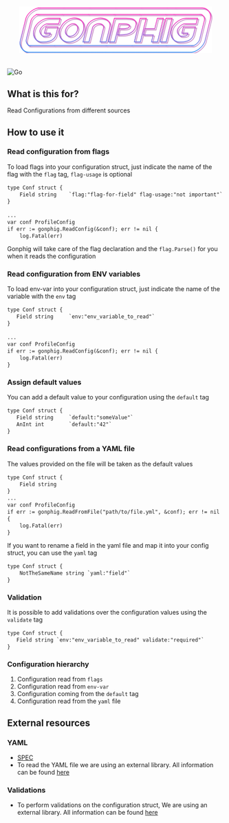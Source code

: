 # <p align="center"><img src="https://raw.githubusercontent.com/m-sossich/gonphig/master/.github/logo.png" width="450"></p>

<p align="right"> 

![Go](https://github.com/m-sossich/gonphig/workflows/Go/badge.svg?branch=master) 

</p>

## What is this for?
Read Configurations from different sources

## How to use it

### Read configuration from flags

To load flags into your configuration struct, just indicate the name of the flag with the `flag` tag, `flag-usage` is optional

```
type Conf struct {
    Field string    `flag:"flag-for-field" flag-usage:"not important"`
}

...
var conf ProfileConfig
if err := gonphig.ReadConfig(&conf); err != nil {
	log.Fatal(err)
```

Gonphig will take care of the flag declaration and the `flag.Parse()` for you when it reads the configuration

### Read configuration from ENV variables

To load env-var into your configuration struct, just indicate the name of the variable with the `env` tag

```
type Conf struct {
   Field string     `env:"env_variable_to_read"`
}

...
var conf ProfileConfig
if err := gonphig.ReadConfig(&conf); err != nil {
	log.Fatal(err)
}
```

### Assign default values

You can add a default value to your configuration using the `default` tag

```
type Conf struct {
   Field string     `default:"someValue"`
   AnInt int        `default:"42"`
}
```

### Read configurations from a YAML file

The values provided on the file will be taken as the default values

```
type Conf struct {
    Field string 
}
...
var conf ProfileConfig
if err := gonphig.ReadFromFile("path/to/file.yml", &conf); err != nil {
	log.Fatal(err)
}
```

If you want to rename a field in the yaml file and map it into your config struct, you can use the `yaml` tag

```
type Conf struct {
    NotTheSameName string `yaml:"field"`
}
```

### Validation

It is possible to add validations over the configuration values using the `validate` tag

```
type Conf struct {
   Field string `env:"env_variable_to_read" validate:"required"`
}
```

### Configuration hierarchy
1. Configuration read from `flags` 
2. Configuration read from `env-var`
3. Configuration coming from the `default` tag
4. Configuration read from the `yaml` file

## External resources
### YAML
* [SPEC](https://yaml.org/spec/1.2/spec.html)
* To read the YAML file we are using an external library. All information can be found [here](https://github.com/go-yaml/yaml)

### Validations
* To perform validations on the configuration struct, We are using an external library. All information can be found [here](https://github.com/go-playground/validator/tree/v9)